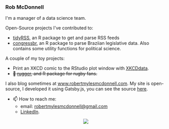### Rob McDonnell

I'm a manager of a data science team. 

Open-Source projects I've contributed to:
  - [tidyRSS](https://github.com/RobertMyles/tidyRSS), an R package to get and parse RSS feeds
  - [congressbr](https://github.com/duarteguilherme/congressbr), an R package to parse Braziian legislative data. Also contains some utility functions for political science.

A couple of my toy projects:
  - Print an XKCD comic to the RStudio plot window with [XKCDdata](https://github.com/RobertMyles/XKCDdata).
  - ~~🏉 [rugger](https://github.com/RobertMyles/rugger), and R package for rugby fans.~~


I also blog sometimes at www.robertmylesmcdonnell.com. My site is open-source, I developed it using Gatsby.js, you can see the source [here](https://github.com/RobertMyles/site).


- 📫 How to reach me: 
  - email: robertmylesmcdonnell@gmail.com
  - [LinkedIn](https://www.linkedin.com/in/robert-mcdonnell-7475b320/).

<p align="center">
  <a href="https://github-readme-stats.vercel.app/api?username=robertmyles&count_private=true&show_icons=true&include_all_commits=true&title_color=fff&icon_color=79ff97&text_color=9f9f9f&bg_color=151515">
    <img src="http://github-readme-stats.vercel.app/api?username=robertmyles&count_private=true&show_icons=true&include_all_commits=true&title_color=fff&icon_color=79ff97&text_color=9f9f9f&bg_color=151515" />
  </a>
</p>
